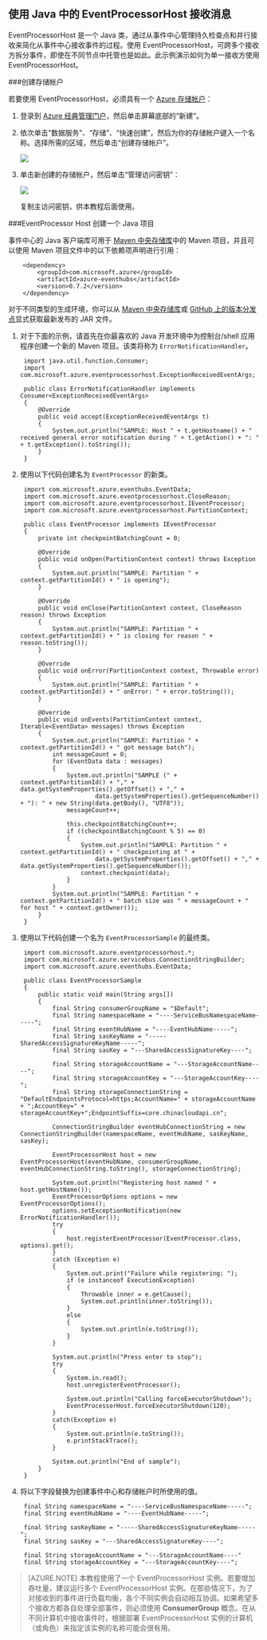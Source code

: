 ## 使用 Java 中的 EventProcessorHost 接收消息

EventProcessorHost 是一个 Java 类，通过从事件中心管理持久检查点和并行接收来简化从事件中心接收事件的过程。使用 EventProcessorHost，可跨多个接收方拆分事件，即使在不同节点中托管也是如此。此示例演示如何为单一接收方使用 EventProcessorHost。

###创建存储帐户

若要使用 EventProcessorHost，必须具有一个 [Azure 存储帐户][]：

1. 登录到 [Azure 经典管理门户][]，然后单击屏幕底部的“新建”。

2. 依次单击“数据服务”、“存储”、“快速创建”，然后为你的存储帐户键入一个名称。选择所需的区域，然后单击“创建存储帐户”。

    ![][11]

3. 单击新创建的存储帐户，然后单击“管理访问密钥”：

    ![][12]

    复制主访问密钥，供本教程后面使用。

###EventProcessor Host 创建一个 Java 项目

事件中心的 Java 客户端库可用于 [Maven 中央存储库](https://search.maven.org/#search%7Cga%7C1%7Ca%3A%22azure-eventhubs%22)中的 Maven 项目，并且可以使用 Maven 项目文件中的以下依赖项声明进行引用：

        <dependency>
        	<groupId>com.microsoft.azure</groupId>
        	<artifactId>azure-eventhubs</artifactId>
        	<version>0.7.2</version>
        </dependency>
 
对于不同类型的生成环境，你可以从 [Maven 中央存储库](https://search.maven.org/#search%7Cga%7C1%7Ca%3A%22azure-eventhubs%22)或 [GitHub 上的版本分发点](https://github.com/Azure/azure-event-hubs/releases)显式获取最新发布的 JAR 文件。

1. 对于下面的示例，请首先在你最喜欢的 Java 开发环境中为控制台/shell 应用程序创建一个新的 Maven 项目。该类将称为 ```ErrorNotificationHandler```。


    	import java.util.function.Consumer;
    	import com.microsoft.azure.eventprocessorhost.ExceptionReceivedEventArgs;
    
    	public class ErrorNotificationHandler implements Consumer<ExceptionReceivedEventArgs>
    	{
    		@Override
    		public void accept(ExceptionReceivedEventArgs t)
    		{
    			System.out.println("SAMPLE: Host " + t.getHostname() + " received general error notification during " + t.getAction() + ": " + t.getException().toString());
    		}
    	}


2. 使用以下代码创建名为 ```EventProcessor``` 的新类。


    	import com.microsoft.azure.eventhubs.EventData;
    	import com.microsoft.azure.eventprocessorhost.CloseReason;
    	import com.microsoft.azure.eventprocessorhost.IEventProcessor;
    	import com.microsoft.azure.eventprocessorhost.PartitionContext;
    
    	public class EventProcessor implements IEventProcessor
    	{
    		private int checkpointBatchingCount = 0;
    
    		@Override
    		public void onOpen(PartitionContext context) throws Exception
    		{
    			System.out.println("SAMPLE: Partition " + context.getPartitionId() + " is opening");
    		}
    
    		@Override
    		public void onClose(PartitionContext context, CloseReason reason) throws Exception
    		{
    			System.out.println("SAMPLE: Partition " + context.getPartitionId() + " is closing for reason " + reason.toString());
    		}
    		
    		@Override
    		public void onError(PartitionContext context, Throwable error)
    		{
    			System.out.println("SAMPLE: Partition " + context.getPartitionId() + " onError: " + error.toString());
    		}
    
    		@Override
    		public void onEvents(PartitionContext context, Iterable<EventData> messages) throws Exception
    		{
    			System.out.println("SAMPLE: Partition " + context.getPartitionId() + " got message batch");
    			int messageCount = 0;
    			for (EventData data : messages)
    			{
    				System.out.println("SAMPLE (" + context.getPartitionId() + "," + data.getSystemProperties().getOffset() + "," +
    						data.getSystemProperties().getSequenceNumber() + "): " + new String(data.getBody(), "UTF8"));
    				messageCount++;
    				
    				this.checkpointBatchingCount++;
    				if ((checkpointBatchingCount % 5) == 0)
    				{
    					System.out.println("SAMPLE: Partition " + context.getPartitionId() + " checkpointing at " +
    						data.getSystemProperties().getOffset() + "," + data.getSystemProperties().getSequenceNumber());
    					context.checkpoint(data);
    				}
    			}
    			System.out.println("SAMPLE: Partition " + context.getPartitionId() + " batch size was " + messageCount + " for host " + context.getOwner());
    		}
    	}


3. 使用以下代码创建一个名为 ```EventProcessorSample``` 的最终类。


    	import com.microsoft.azure.eventprocessorhost.*;
    	import com.microsoft.azure.servicebus.ConnectionStringBuilder;
    	import com.microsoft.azure.eventhubs.EventData;
    
    	public class EventProcessorSample
    	{
    		public static void main(String args[])
    		{
    			final String consumerGroupName = "$Default";
    			final String namespaceName = "----ServiceBusNamespaceName-----";
    			final String eventHubName = "----EventHubName-----";
    			final String sasKeyName = "-----SharedAccessSignatureKeyName-----";
    			final String sasKey = "---SharedAccessSignatureKey----";
    
    			final String storageAccountName = "---StorageAccountName----";
    			final String storageAccountKey = "---StorageAccountKey----";
    			final String storageConnectionString = "DefaultEndpointsProtocol=https;AccountName=" + storageAccountName + ";AccountKey=" + storageAccountKey+";EndpointSuffix=core.chinacloudapi.cn";
    			
    			ConnectionStringBuilder eventHubConnectionString = new ConnectionStringBuilder(namespaceName, eventHubName, sasKeyName, sasKey);
    			
    			EventProcessorHost host = new EventProcessorHost(eventHubName, consumerGroupName, eventHubConnectionString.toString(), storageConnectionString);
    			
    			System.out.println("Registering host named " + host.getHostName());
    			EventProcessorOptions options = new EventProcessorOptions();
    			options.setExceptionNotification(new ErrorNotificationHandler());
    			try
    			{
    				host.registerEventProcessor(EventProcessor.class, options).get();
    			}
    			catch (Exception e)
    			{
    				System.out.print("Failure while registering: ");
    				if (e instanceof ExecutionException)
    				{
    					Throwable inner = e.getCause();
    					System.out.println(inner.toString());
    				}
    				else
    				{
    					System.out.println(e.toString());
    				}
    			}
    
    			System.out.println("Press enter to stop");
    			try
    			{
    				System.in.read();
    				host.unregisterEventProcessor();
    				
    				System.out.println("Calling forceExecutorShutdown");
    				EventProcessorHost.forceExecutorShutdown(120);
    			}
    			catch(Exception e)
    			{
    				System.out.println(e.toString());
    				e.printStackTrace();
    			}
    			
    			System.out.println("End of sample");
    		}
    	}


4. 将以下字段替换为创建事件中心和存储帐户时所使用的值。


    	final String namespaceName = "----ServiceBusNamespaceName-----";
    	final String eventHubName = "----EventHubName-----";
    
    	final String sasKeyName = "-----SharedAccessSignatureKeyName-----";
    	final String sasKey = "---SharedAccessSignatureKey----";
    
    	final String storageAccountName = "---StorageAccountName----"
    	final String storageAccountKey = "---StorageAccountKey----";


> [AZURE.NOTE] 本教程使用了一个 EventProcessorHost 实例。若要增加吞吐量，建议运行多个 EventProcessorHost 实例。在那些情况下，为了对接收到的事件进行负载均衡，各个不同实例会自动相互协调。如果希望多个接收方都各自处理全部事件，则必须使用 **ConsumerGroup** 概念。在从不同计算机中接收事件时，根据部署 EventProcessorHost 实例的计算机（或角色）来指定该实例的名称可能会很有用。

<!-- Links -->
[Event Hubs Overview]: /documentation/articles/event-hubs-overview/
[Azure 存储帐户]: /documentation/articles/storage-create-storage-account/
[Azure 经典管理门户]: http://manage.windowsazure.cn

<!-- Images -->
[11]: ./media/service-bus-event-hubs-getstarted/create-eph-csharp2.png
[12]: ./media/service-bus-event-hubs-getstarted/create-eph-csharp3.png


<!---HONumber=Mooncake_0718_2016-->